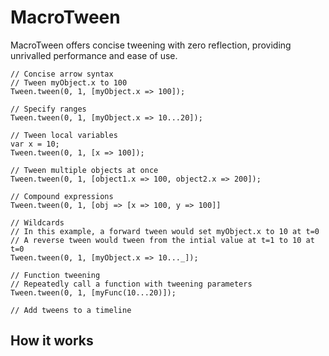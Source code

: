 # MacroTween
MacroTween offers concise tweening with zero reflection, providing unrivalled performance and ease of use.

```
// Concise arrow syntax
// Tween myObject.x to 100
Tween.tween(0, 1, [myObject.x => 100]);

// Specify ranges
Tween.tween(0, 1, [myObject.x => 10...20]);

// Tween local variables
var x = 10;
Tween.tween(0, 1, [x => 100]);

// Tween multiple objects at once
Tween.tween(0, 1, [object1.x => 100, object2.x => 200]);

// Compound expressions
Tween.tween(0, 1, [obj => [x => 100, y => 100]]

// Wildcards
// In this example, a forward tween would set myObject.x to 10 at t=0
// A reverse tween would tween from the intial value at t=1 to 10 at t=0
Tween.tween(0, 1, [myObject.x => 10..._]);

// Function tweening
// Repeatedly call a function with tweening parameters
Tween.tween(0, 1, [myFunc(10...20)]);

// Add tweens to a timeline 

```

## How it works



